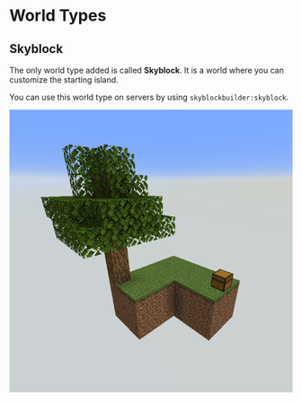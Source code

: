 # World Types

## Skyblock
The only world type added is called **Skyblock**. It is a world where you can customize the starting island.

You can use this world type on servers by using `skyblockbuilder:skyblock`.

![Skyblock](../../assets/projects/skyblock-builder/world-types/skyblock.png)
